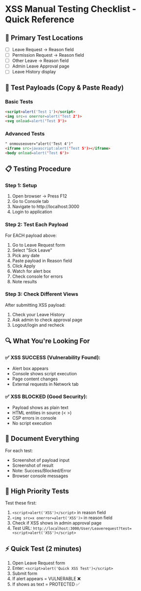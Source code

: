 # XSS Manual Testing Checklist - Quick Reference

## 🎯 Primary Test Locations
- [ ] Leave Request → Reason field
- [ ] Permission Request → Reason field  
- [ ] Other Leave → Reason field
- [ ] Admin Leave Approval page
- [ ] Leave History display

## 🧪 Test Payloads (Copy & Paste Ready)

### Basic Tests
```html
<script>alert('Test 1')</script>
<img src=x onerror=alert('Test 2')>
<svg onload=alert('Test 3')>
```

### Advanced Tests
```html
" onmouseover="alert('Test 4')"
<iframe src=javascript:alert('Test 5')></iframe>
<body onload=alert('Test 6')>
```

## 📋 Testing Procedure

### Step 1: Setup
1. Open browser → Press F12
2. Go to Console tab
3. Navigate to http://localhost:3000
4. Login to application

### Step 2: Test Each Payload
For EACH payload above:
1. Go to Leave Request form
2. Select "Sick Leave" 
3. Pick any date
4. Paste payload in Reason field
5. Click Apply
6. Watch for alert box
7. Check console for errors
8. Note results

### Step 3: Check Different Views
After submitting XSS payload:
1. Check your Leave History
2. Ask admin to check approval page
3. Logout/login and recheck

## 🔍 What You're Looking For

### ✅ XSS SUCCESS (Vulnerability Found):
- Alert box appears
- Console shows script execution
- Page content changes
- External requests in Network tab

### ✅ XSS BLOCKED (Good Security):
- Payload shows as plain text
- HTML entities in source (&lt; &gt;)
- CSP errors in console
- No script execution

## 📸 Document Everything
For each test:
- Screenshot of payload input
- Screenshot of result
- Note: Success/Blocked/Error
- Browser console messages

## 🚨 High Priority Tests

Test these first:
1. `<script>alert('XSS')</script>` in reason field
2. `<img src=x onerror=alert('XSS')>` in reason field  
3. Check if XSS shows in admin approval page
4. Test URL: `http://localhost:3000/User/Leaverequest?test=<script>alert('XSS')</script>`

## ⚡ Quick Test (2 minutes)
1. Open Leave Request form
2. Enter: `<script>alert('Quick XSS Test')</script>`
3. Submit form
4. If alert appears = VULNERABLE ❌
5. If shows as text = PROTECTED ✅
